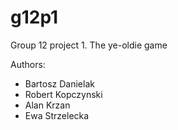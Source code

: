 # g12p1
Group 12 project 1. The ye-oldie game

Authors:

- Bartosz Danielak
- Robert Kopczynski
- Alan Krzan
- Ewa Strzelecka

